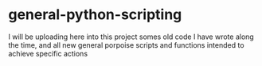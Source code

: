 # general-python-scripting

I will be uploading here into this project somes old code I have wrote along the time, and all new general porpoise scripts and functions intended to achieve specific actions
